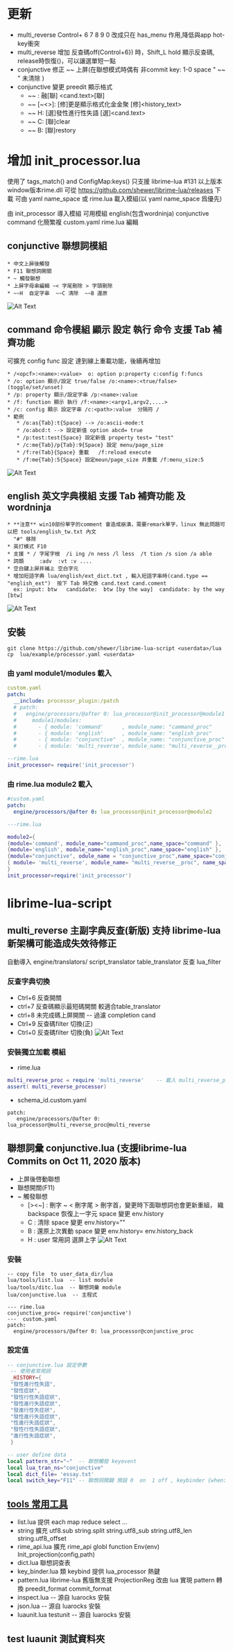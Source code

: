 # 更新
  * multi_reverse Control+ 6 7 8 9 0  改成只在 has_menu 作用,降低與app hot-key衝突
  * multi_reverse 增加 反查碼off(Control+6}) 時，Shift_L hold 顯示反查碼, release時恢復()，可以讓選單短一點
  * conjunctive 修正 ~~ 上屏(在聯想模式時偶有 非commit key: 1-0 space " ~~ " 未清除  ) 
  * conjunctive 變更 preedit 顯示格式 
    * ~~ :  融[聯]  <cand.text>[聯]
    * ~~ [~<>]: [修]更是顯示格式化金金聚 [修]<history_text>
    * ~~ H: [選]發性進行性失語 [選]<cand.text>  
    * ~~ C: [聯]clear
    * ~~ B: [聯]restory
# 增加 init_processor.lua
  使用了 tags_match() and ConfigMap:keys() 只支援 librime-lua #131 以上版本 window版本rime.dll 可從 https://github.com/shewer/librime-lua/releases 下載
  可由 yaml name_space 或 rime.lua 載入模組(以 yaml name_space 爲優先)

  由 init_processor 導入模組
  可用模組 english(包含wordninja) conjunctive command
  化簡繁複 custom.yaml rime.lua 編輯
  ## conjunctive 聯想詞模組
    * 中文上屏後觸發
    * F11 聯想詞開關
    * ~ 觸發聯想
    * 上屏字母串編輯 ~< 字尾刪除 > 字頭刪除
    * ~~H  自定字串  ~~C 清除  ~~B 還原
    
   
   ![Alt Text](https://github.com/shewer/librime-lua-script/blob/main/example/%E8%81%AF%E6%83%B3%E8%A9%9Edemo.gif)
   
  ## command 命令模組 顯示 設定 執行 命令 支援 Tab 補齊功能
   可擴充 config func 設定 達到線上重載功能，後續再增加

    * /<opcf>:<name>:<value>  o: option p:property c:config f:funcs
    * /o: option 顯示/設定 true/false /o:<name>:<true/false>  (toggle/set/unset)
    * /p: property 顯示/設定字串 /p:<name>:value
    * /f: function 顯示 執行 /f:<name>:<argv1,argv2,....>
    * /c: config 顯示 設定字串 /c:<path>:value  分隔符 /
    * 範例
       * /o:as{Tab}:t{Space} --> /o:ascii-mode:t
       * /o:abcd:t --> 設定新值 option abcd= true
       * /p:test:test{Space} 設定新值 property test= "test"
       * /c:me{Tab}/p{Tab}:9{Space} 設定 menu/page_size
       * /f:re(Tab}{Space} 重載   /f:reload execute
       * /f:me{Tab}:5{Space} 設定meun/page_size 井重載 /f:menu_size:5
       
       
  ![Alt Text](https://github.com/shewer/librime-lua-script/blob/main/example/%E5%91%BD%E4%BB%A4%E6%A8%A1%E5%BC%8Fdemo.gif)
  

  ## english 英文字典模組 支援 Tab 補齊功能 及 wordninja
    * **注意** win10部份單字的comment 會造成崩潰，需要remark單字，linux 無此問題可以把 tools/english_tw.txt 內文 
      "#" 移除
    * 英打模式 F10
    * 支援 * / 字尾字根  /i ing /n ness /l less  /t tion /s sion /a able 
    * 詞類     :adv  :vt :v ....
    * 空白鍵上屏井補上 空白字元
    * 增加短語字典 lua/english/ext_dict.txt , 輸入短語字串時(cand.type == "english_ext")  按下 Tab 時交換 cand.text cand.coment 
      ex: input: btw   candidate:  btw [by the way]  candidate: by the way [btw]
      
     
 ![Alt Text](https://github.com/shewer/librime-lua-script/blob/main/example/%E8%8B%B1%E6%89%93%E6%A8%A1%E5%BC%8Fdemo.gif)


  ## 安裝
  ```
  git clone https://github.com/shewer/librime-lua-script <userdata>/lua
  cp  lua/example/processor.yaml <userdata>
  ```

 ### 由 yaml module1/modules 載入
  ```yaml
  custom.yaml
  patch:
    __include: processor_plugin:/patch
    # patch:
    #   engine/processors/@after 0: lua_processor@init_processor@module1
    #     module1/modules:
    #       - { module: 'command'      , module_name: "cammand_proc"       , name_space: "command" }
    #       - { module: 'english'      , module_name: "english_proc"       , name_space: "english" }
    #       - { module: "conjunctive"  , module_name: "conjunctive_proc"   , name_space: "conjunctive" }
    #       - { module: 'multi_reverse', module_name: "multi_reverse__proc", name_space: "multi_reverse" }

  ```
  ```lua
  --rime.lua
  init_processor= require('init_processor')
  ```
  ### 由 rime.lua module2 載入
  ```yaml
  #custom.yaml
  patch:
    engine/processors/@after 0: lua_processor@init_processor@module2
  ```
  ```lua
  ---rime.lua

  module2={
  {module='command', module_name="cammand_proc",name_space="command" },
  {module='english', module_name="english_proc",name_space="english" },
  {module="conjunctive", odule_name = "conjunctive_proc",name_space="conjunctive"},
  { module= 'multi_reverse', module_name= "multi_reverse__proc", name_space= "multi_reverse" },
}
  init_processor=require('init_processor')

  ```


# librime-lua-script
## multi_reverse 主副字典反查(新版)  支持 librime-lua  新架構可能造成失效待修正
自動導入 engine/translators/   script_translator table_translator   反查 lua_filter
### 反查字典切換
* Ctrl+6 反查開關
* ctrl+7 反查碼顯示最短碼開關 較適合table_translator 
* ctrl+8 未完成碼上屏開關  -- 過濾 completion cand 
* Ctrl+9 反查碼filter 切換(正)
* Ctrl+0 反查碼filter 切換(負)
![Alt Text](https://github.com/shewer/librime-lua-script/blob/main/example/%E4%B8%BB%E5%89%AF%E5%AD%97%E5%85%B8%E5%8F%8D%E6%9F%A5demo.gif)
### 安裝獨立加載 模組

* rime.lua
```lua
multi_reverse_proc = require 'multi_reverse'    -- 載入 multi_reverse_processor multi_reverse_filter
assert( multi_reverse_processor)
```
* schema_id.custom.yaml
```
patch:
   engine/processors/@after 0: lua_processor@multi_reverse_proc@multi_reverse

```
## 聯想詞彙 conjunctive.lua (支援librime-lua Commits on Oct 11, 2020 版本)

   * 上屏後啓動聯想
   * 聯想開關(F11)
   * ~ 觸發聯想 
     * [><~] : 刪字 ~ < 刪字尾   > 刪字首，變更時下面聯想詞也會更新重組， 織 backspace 恢復上一字元  space 變更 env.history
     * C : 清除 space 變更 env.history=""
     * B : 還原上次異動 space 變更 env.history= env.history_back
     * H : user 常用詞 選屏上字
![Alt Text](https://github.com/shewer/librime-lua-script/blob/main/example/%E8%81%AF%E6%83%B3%E8%A9%9Edemo.gif)

### 安裝
```
-- copy file  to user_data_dir/lua
lua/tools/list.lua  -- list module
lua/tools/ditc.lua  -- 聯想詞彙 module
lua/conjunctive.lua  -- 主程式

--- rime.lua
conjunctive_proc= require('conjunctive')
---  custom.yaml
patch:
  engine/processors/@after 0: lua_processor@conjunctive_proc

```
### 設定值
```lua
-- conjunctive.lua 設定參數
 -- 使用者常用詞
 _HISTORY={
 "發性進行性失語",
 "發性症狀",
 "發性行性失語症狀",
 "發性進行失語症狀",
 "發進行性失症狀",
 "發性進行失語症狀",
 "性進行失語症狀",
 "發性行性失語症狀",
 "進行性失語症狀",
 }

-- user define data
local pattern_str="~"  -- 聯想觸發 keyevent
local lua_tran_ns="conjunctive"
local dict_file= 'essay.txt'
local switch_key="F11" -- 聯想詞開闢 預設 0  on  1 off , keybinder {when:always,accept: F11, toggle: conjunctive}

```

## [tools 常用工具](https://github.com/shewer/librime-lua-script/tools/README.md)
* list.lua 提供 each map reduce select ...
* string 擴充 utf8.sub string.split string.utf8_sub string.utf8_len string.utf8_offset
* rime_api.lua 擴充 rime_api globl function Env(env) Init_projection(config,path)
* dict.lua 聯想詞查表
* key_binder.lua 類 keybind 提供 lua_processor 熱鍵
* pattern.lua librime-lua 舊版無支援 ProjectionReg 改由 lua 實現 pattern 轉換   preedit_format commit_format
* inspect.lua -- 源自 luarocks 安裝
* json.lua  -- 源自 luarocks 安裝
* luaunit.lua testunit  -- 源自 luarocks 安裝

## test luaunit 測試資料夾


